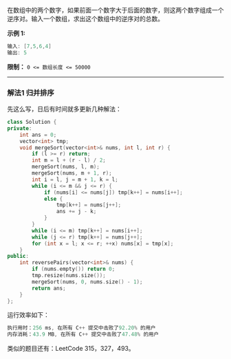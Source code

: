 在数组中的两个数字，如果前面一个数字大于后面的数字，则这两个数字组成一个逆序对。输入一个数组，求出这个数组中的逆序对的总数。

**示例 1:**
```swift
输入: [7,5,6,4]
输出: 5
```
**限制：** `0 <= 数组长度 <= 50000`

---
### 解法1 归并排序
先这么写，日后有时间就多更新几种解法：
```cpp
class Solution {
private:
    int ans = 0;
    vector<int> tmp;
    void mergeSort(vector<int>& nums, int l, int r) {
        if (l >= r) return;
        int m = l + (r - l) / 2;
        mergeSort(nums, l, m);
        mergeSort(nums, m + 1, r);
        int i = l, j = m + 1, k = l;
        while (i <= m && j <= r) {
            if (nums[i] <= nums[j]) tmp[k++] = nums[i++];
            else {
                tmp[k++] = nums[j++];
                ans += j - k;
            }
        }
        while (i <= m) tmp[k++] = nums[i++];
        while (j <= r) tmp[k++] = nums[j++];
        for (int x = l; x <= r; ++x) nums[x] = tmp[x];
    }
public:
    int reversePairs(vector<int>& nums) {
        if (nums.empty()) return 0;
        tmp.resize(nums.size());
        mergeSort(nums, 0, nums.size() - 1);
        return ans;
    }
};
```
运行效率如下：
```cpp
执行用时：256 ms, 在所有 C++ 提交中击败了92.20% 的用户
内存消耗：43.9 MB, 在所有 C++ 提交中击败了47.48% 的用户
```
类似的题目还有：LeetCode 315，327，493。
